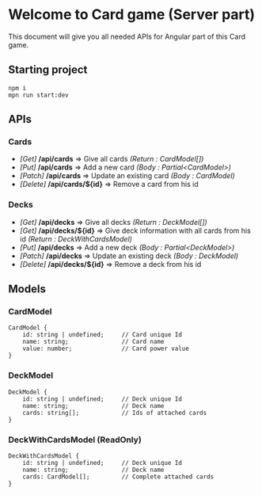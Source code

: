 # Welcome to Card game (Server part)
This document will give you all needed APIs for Angular part of this Card game.

## Starting project

```
npm i
mpn run start:dev
```

## APIs
### Cards
* *[Get]* **/api/cards** => Give all cards *(Return : CardModel[])*
* *[Put]* **/api/cards** => Add a new card *(Body : Partial\<CardModel>)*
* *[Patch]* **/api/cards** => Update an existing card *(Body : CardModel)*
* *[Delete]* **/api/cards/${id}** => Remove a card from his id

### Decks
* *[Get]* **/api/decks** => Give all decks *(Return : DeckModel[])*
* *[Get]* **/api/decks/${id}** => Give deck information with all cards from his id *(Return : DeckWithCardsModel)*
* *[Put]* **/api/decks** => Add a new deck *(Body : Partial\<DeckModel>)*
* *[Patch]* **/api/decks** => Update an existing deck *(Body : DeckModel)*
* *[Delete]* **/api/decks/${id}** => Remove a deck from his id


## Models
### CardModel
```
CardModel {
    id: string | undefined;     // Card unique Id
    name: string;               // Card name
    value: number;              // Card power value
}
```

### DeckModel
```
DeckModel {
    id: string | undefined;     // Deck unique Id
    name: string;               // Deck name
    cards: string[];            // Ids of attached cards
}
```

### DeckWithCardsModel (ReadOnly)
```
DeckWithCardsModel {
    id: string | undefined;     // Deck unique Id
    name: string;               // Deck name
    cards: CardModel[];         // Complete attached cards
}
```